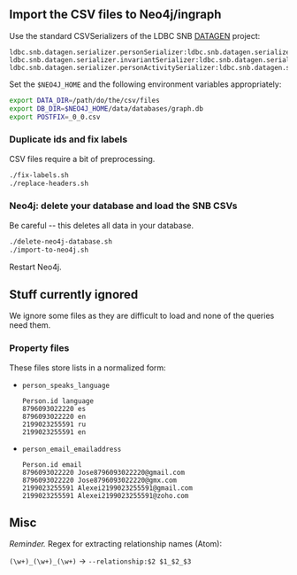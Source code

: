 ## Import the CSV files to Neo4j/ingraph

Use the standard CSVSerializers of the LDBC SNB [DATAGEN](https://github.com/ldbc/ldbc_snb_datagen/) project:

```
ldbc.snb.datagen.serializer.personSerializer:ldbc.snb.datagen.serializer.snb.interactive.CSVPersonSerializer
ldbc.snb.datagen.serializer.invariantSerializer:ldbc.snb.datagen.serializer.snb.interactive.CSVInvariantSerializer
ldbc.snb.datagen.serializer.personActivitySerializer:ldbc.snb.datagen.serializer.snb.interactive.CSVPersonActivitySerializer
```

Set the `$NEO4J_HOME` and the following environment variables appropriately:

```bash
export DATA_DIR=/path/do/the/csv/files
export DB_DIR=$NEO4J_HOME/data/databases/graph.db
export POSTFIX=_0_0.csv
```

### Duplicate ids and fix labels

CSV files require a bit of preprocessing.

```bash
./fix-labels.sh
./replace-headers.sh
```

### Neo4j: delete your database and load the SNB CSVs

Be careful -- this deletes all data in your database.

```bash
./delete-neo4j-database.sh
./import-to-neo4j.sh
```

Restart Neo4j.

## Stuff currently ignored

We ignore some files as they are difficult to load and none of the queries need them.

### Property files

These files store lists in a normalized form:

* `person_speaks_language`

  ```
  Person.id	language
  8796093022220	es
  8796093022220	en
  2199023255591	ru
  2199023255591	en
  ```

* `person_email_emailaddress`

  ```
  Person.id	email
  8796093022220	Jose8796093022220@gmail.com
  8796093022220	Jose8796093022220@gmx.com
  2199023255591	Alexei2199023255591@gmail.com
  2199023255591	Alexei2199023255591@zoho.com
  ```

## Misc

*Reminder.* Regex for extracting relationship names (Atom):

`(\w+)_(\w+)_(\w+)` -> `--relationship:$2 $1_$2_$3`

